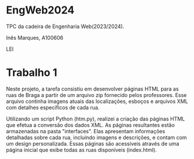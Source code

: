 # EngWeb2024
TPC da cadeira de Engenharia Web(2023/2024).

Inês Marques, A100606

LEI


 # Trabalho 1

Neste projeto, a tarefa consistiu em desenvolver páginas HTML para as ruas de Braga a partir de um arquivo zip fornecido pelos professores. Esse arquivo continha imagens atuais das localizações, esboços e arquivos XML com detalhes específicos de cada rua.

Utilizando um script Python (htm.py), realizei a criação das páginas HTML que efetua a conversão dos dados XML. As páginas resultantes estão armazenadas na pasta "interfaces". Elas apresentam informações detalhadas sobre cada rua, incluindo imagens e descrições, e contam com um design personalizada. Essas páginas são acessíveis através de uma página inicial que exibe todas as ruas disponíveis (index.html).
